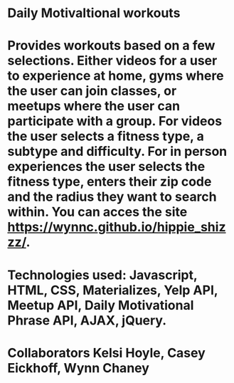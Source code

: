 # Daily Motivaltional workouts

# Provides workouts based on a few selections. Either videos for a user to experience at home, gyms where the user can join classes, or meetups where the user can participate with a group. For videos the user selects a fitness type, a subtype and difficulty. For in person experiences the user selects the fitness type, enters their zip code and the radius they want to search within. You can acces the site https://wynnc.github.io/hippie_shizzz/.

# Technologies used: Javascript, HTML, CSS, Materializes, Yelp API, Meetup API, Daily Motivational Phrase API, AJAX, jQuery.

# Collaborators Kelsi Hoyle, Casey Eickhoff, Wynn Chaney
